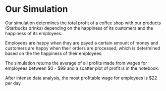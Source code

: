 # Our Simulation
Our simulation determines the total profit of a coffee shop with our products (Starbucks drinks) depending on the happiness of its customers and the happiness of its employees. 

Employees are happy when they are payed a certain amount of money and customers are happy when their orders are processed, which is determined based on the the happiness of their employees. 

The simulation returns the average of all profits made from wages for employees between $0 - $99 and a scatter plot of profit is in the notebook. 

After intense data analysis, the most profitable wage for employees is $22 per day. 